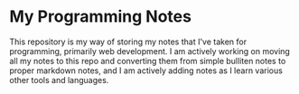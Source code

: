 # My Programming Notes

This repository is my way of storing my notes that I've taken for programming, primarily web development. I am actively working on moving all my notes to this repo and converting them from simple bulliten notes to proper markdown notes, and I am actively adding notes as I learn various other tools and languages.